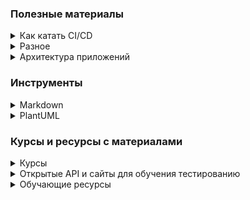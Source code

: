 ### Полезные материалы

<details><summary>Как катать CI/CD</summary>

* [Как мы настроили CI/CD, чтобы релизить часто и без страха][habr_568612]
* [До 40 релизов в день в Enterprise: наша сool story][habr_563242]
* [Как катать релизы несколько раз в день и спать спокойно][habr_542842]
* [CI/CD DevOps Experience][ci_cd_devops_experience]
* [CI/CD Tools Comparison: A Comprehensive Guide With Examples][lambdatest_cicd] - сравнение различных CI/CD инструментов с примерами
* [5 способов развёртывания микросервисов][habr_681386]

[habr_681386]: https://habr.com/ru/company/first/blog/681386/
[habr_568612]: https://habr.com/ru/company/otkritie/blog/568612/
[habr_563242]: https://habr.com/ru/company/otkritie/blog/563242/
[habr_542842]: https://habr.com/ru/company/yandex/blog/542842/
[ci_cd_devops_experience]: https://pechenek.net/devops/ci-cd-devops-experience/
[lambdatest_cicd]: https://www.lambdatest.com/learning-hub/cicd
</details>

<details><summary>Разное</summary>

* [Как запилить джентльменский релиз][habr_588568]
* [Мой первый бот для Сервисдеска: умещается в кармане, расширяется как Вселенная][habr_677022]
* [Статистика по рынку труда в тестировании ПО][clingon_pythonanywhere]
* [System Design (1)][github_system_design]
* [System Design (2)][karanpratapsingh_system_design]
* [yapro][yapro] - ресурс с различными статьями

[yapro]: https://yapro.ru/
[github_system_design]: https://github.com/karanpratapsingh/system-design
[karanpratapsingh_system_design]: https://www.karanpratapsingh.com/courses/system-design
[habr_588568]: https://habr.com/ru/amp/post/588568/
[habr_677022]: https://habr.com/ru/amp/post/677022/
[clingon_pythonanywhere]: https://clingon.pythonanywhere.com/
</details>

<details><summary>Архитектура приложений</summary>

* [System Design][github_system_design] - архитектура приложений описана в разделе "Chapter V"
* [Примеры архитектурных решений в крупных проектах][yapro_5844]

[github_system_design]: https://github.com/karanpratapsingh/system-design
[yapro_5844]: https://yapro.ru/article/5844
</details>

### Инструменты

<details><summary>Markdown</summary>

* [Markdown Guide][markdown_guide]
* [Markdown Github Editor][markdown_github_editor]

[markdown_guide]: https://www.markdownguide.org/basic-syntax/
[markdown_github_editor]: https://jbt.github.io/markdown-editor/
</details>

<details><summary>PlantUML</summary>

* Редакторы
  * [Редактор диаграмм PlantUML № 1][plantuml_editor_1]
  * [Редактор диаграмм PlantUML № 2][plantuml_editor_2]
* Инструкции и описания
  * [Официальный сайт PlantUML][plantuml_base]
  * [Using PlantUML Lightweight Software Architecture Description Method][crashedmind_plantuml] - пример использования PlantUML для описания сложных архитектурных схем
  * [Real World PlantUML][real_world_plantuml] - обширная база с примерами диаграмм
  * [SequenceDiagram][sequencediagram] - описание и примеры Sequence Diagram
  * [PlantUML Documentation][plantuml_documentation] - описание разных типов диаграмм
* Статьи
  * [PlantUML — инструмент продуктового разработчика][habr_577606]
  * [Презентация как код, или Почему я больше не пользуюсь Powerpoint-ом][habr_456032]
  * [LJV: Чему нас может научить визуализация структур данных в Java][habr_599045]

[plantuml_base]: https://plantuml.com/ru/
[plantuml_editor_1]: https://www.planttext.com/
[plantuml_editor_2]: https://plantuml-editor.kkeisuke.com/
[crashedmind_plantuml]: https://crashedmind.github.io/PlantUMLHitchhikersGuide/C4/C4Stdlib.html
[real_world_plantuml]: https://real-world-plantuml.com/
[sequencediagram]: https://sequencediagram.org/instructions.html
[habr_577606]: https://habr.com/ru/company/qiwi/blog/577606/
[plantuml_documentation]: https://plantuml-documentation.readthedocs.io/en/latest/
[habr_456032]: https://habr.com/ru/post/456032/
[habr_599045]: https://habr.com/ru/post/599045/

</details>

### Курсы и ресурсы с материалами

<details><summary>Курсы</summary>

* [Площадка freecodecamp (Eng)][freecodecamp] - обширная база курсов на различные тематики
* [Площадка W3Schools (Eng)][w3schools] - обширная база курсов на различные тематики
* [Площадка ProgLang (Rus)][proglang] - самоучитель Java, HTML, CSS
* [SQL Задачи и решения][sql_learn]
* [SQL Tutorial][w3schools_sql]
* [Java для автоматизаторов][java-auto]

[java-auto]: https://comaqa.gitbook.io/java-automation/
[freecodecamp]: https://www.freecodecamp.org/
[w3schools]: https://www.w3schools.com/
[proglang]: http://proglang.su/
[sql_learn]: http://www.sql-tutorial.ru/ru/content.html
[w3schools_sql]: https://www.w3schools.com/sql/default.asp
</details>

<details><summary>Открытые API и сайты для обучения тестированию</summary>

* [Any  API][any_api] - открытые API для тестирования, как с авторизацией, так и без
* [Public Apis][github_public_apis] - репозиторий со списком публичных API по различным категориям
* [https://demoqa.com/][demoqa_com] - тестовый сайт для обучения автоматизации UI-тестирования

[any_api]: https://any-api.com/
[github_public_apis]: https://github.com/public-apis/public-apis
[demoqa_com]: https://demoqa.com/
</details>

<details><summary>Обучающие ресурсы</summary>

* [LambdaTest Learning Hub (Eng)][lambdatest] - Testing tutorials, guides, examples, and best practices
* [SW TEST ACADEMY (Eng)][swtestacademy] - материалы на темы тестирования, автоматизации, НТ и DevOps
* [ISTQB Foundation Level][toolsqa_istqb] - статьи на тему тестирования

[lambdatest]: https://www.lambdatest.com/learning-hub/
[swtestacademy]: https://www.swtestacademy.com/
[toolsqa_istqb]: https://www.toolsqa.com/software-testing/istqb-foundation-level/
</details>